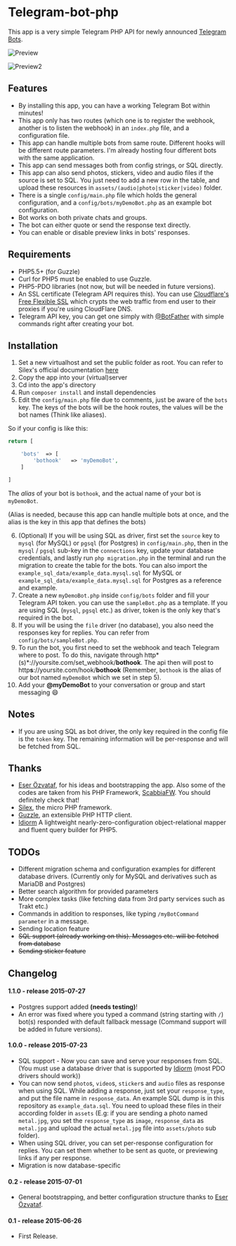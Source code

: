 # Telegram-bot-php

This app is a very simple Telegram PHP API for newly announced [Telegram Bots](https://telegram.org/blog/bot-revolution).

![Preview](https://i.imgur.com/juqrIZG.png)

![Preview2](https://i.imgur.com/RWo617C.png)

Features
---------

* By installing this app, you can have a working Telegram Bot within minutes!
* This app only has two routes (which one is to register the webhook, another is to listen the webhook) in an `index.php` file, and a configuration file.
* This app can handle multiple bots from same route. Different hooks will be different route parameters. I'm already hosting four different bots with the same application.
* This app can send messages both from config strings, or SQL directly.
* This app can also send photos, stickers, video and audio files if the source is set to SQL. You just need to add a new row in the table, and upload these resources in `assets/(audio|photo|sticker|video)` folder.
* There is a single `config/main.php` file which holds the general configuration, and a `config/bots/myDemoBot.php` as an example bot configuration.
* Bot works on both private chats and groups.
* The bot can either quote or send the response text directly.
* You can enable or disable preview links in bots' responses.

Requirements
---------

* PHP5.5+ (for Guzzle)
* Curl for PHP5 must be enabled to use Guzzle.
* PHP5-PDO libraries (not now, but will be needed in future versions).
* An SSL certificate (Telegram API requires this). You can use [Cloudflare's Free Flexible SSL](https://www.cloudflare.com/ssl) which crypts the web traffic from end user to their proxies if you're using CloudFlare DNS.
* Telegram API key, you can get one simply with [@BotFather](https://core.telegram.org/bots#botfather) with simple commands right after creating your bot.

Installation
---------
1. Set a new virtualhost and set the public folder as root. You can refer to Silex's official documentation [here](http://silex.sensiolabs.org/doc/web_servers.html)
2. Copy the app into your (virtual)server
3. Cd into the app's directory
4. Run `composer install` and install dependencies
5. Edit the `config/main.php` file due to comments, just be aware of the `bots` key. The keys of the bots will be the hook routes, the values will be the bot names (Think like aliases).

So if your config is like this:

```php
return [

	'bots'	=> [
		'bothook'	=> 'myDemoBot',
	]

]
```

The *alias* of your bot is `bothook`, and the actual name of your bot is `myDemoBot`.

(Alias is needed, because this app can handle multiple bots at once, and the alias is the key in this app that defines the bots)

6. (Optional) If you will be using SQL as driver, first set the `source` key to `mysql` (for MySQL) or `pgsql` (for Postgres) in `config/main.php`, then in the `mysql` / `pgsql` sub-key in the `connections` key, update your database credentials, and lastly run `php migration.php` in the terminal and run the migration to create the table for the bots. You can also import the `example_sql_data/example_data.mysql.sql` for MySQL or `example_sql_data/example_data.mysql.sql` for Postgres as a reference and example.
7. Create a new `myDemoBot.php` inside `config/bots` folder and fill your Telegram API token. you can use the `sampleBot.php` as a template. If you are using SQL (`mysql`, `pgsql` etc.) as driver, token is the only key that's required in the bot.
8. If you will be using the `file` driver (no database), you also need the responses key for replies. You can refer from `config/bots/sampleBot.php`.
9. To run the bot, you first need to set the webhook and teach Telegram where to post. To do this, navigate through http*(s)*://yoursite.com/set_webhook/**bothook**. The api then will post to http**s**://yoursite.com/hook/**bothook** (Remember, `bothook` is the alias of our bot named `myDemoBot` which we set in step 5).
9. Add your **@myDemoBot** to your conversation or group and start messaging :smile:

Notes
---------

* If you are using SQL as bot driver, the only key required in the config file is the `token` key. The remaining information will be per-response and will be fetched from SQL.


Thanks
---------

* [Eser Özvataf](http://eser.ozvataf.com), for his ideas and bootstrapping the app. Also some of the codes are taken from his PHP Framework, [ScabbiaFW](https://github.com/scabbiafw/scabbia2-fw). You should definitely check that!
* [Silex](http://silex.sensiolabs.org/), the micro PHP framework.
* [Guzzle](http://guzzlephp.org/), an extensible PHP HTTP client.
* [Idiorm](http://j4mie.github.io/idiormandparis/) A lightweight nearly-zero-configuration object-relational mapper and fluent query builder for PHP5.

TODOs
---------
* Different migration schema and configuration examples for different database drivers. (Currently only for MySQL and derivatives such as MariaDB and Postgres)
* Better search algorithm for provided parameters
* More complex tasks (like fetching data from 3rd party services such as Trakt etc.)
* Commands in addition to responses, like typing `/myBotCommand parameter` in a message.
* Sending location feature
* ~~SQL support (already working on this). Messages etc. will be fetched from database~~
* ~~Sending sticker feature~~

Changelog
---------

#### 1.1.0 - release 2015-07-27
* Postgres support added **(needs testing)**!
* An error was fixed where you typed a command (string starting with `/`) bot(s) responded with default fallback message (Command support will be added in future versions).

#### 1.0.0 - release 2015-07-23
* SQL support - Now you can save and serve your responses from SQL. (You must use a database driver that is supported by [Idiorm](http://j4mie.github.io/idiormandparis/) (most PDO drivers should work))
* You can now send `photo`s, `video`s, `sticker`s and `audio` files as response when using SQL. While adding a response, just set your `response_type`, and put the file name in `response_data`. An example SQL dump is in this repository as `example_data.sql`. You need to upload these files in their according folder in `assets` (E.g: if you are sending a photo named `metal.jpg`, you set the `response_type` as `image`, `response_data` as `metal.jpg` and upload the actual `metal.jpg` file into `assets/photo` sub folder).
* When using SQL driver, you can set per-response configuration for replies. You can set them whether to be sent as quote, or previewing links if any per response.
* Migration is now database-specific

#### 0.2 - release 2015-07-01
* General bootstrapping, and better configuration structure thanks to [Eser Özvataf](http://eser.ozvataf.com).

#### 0.1 - release 2015-06-26
* First Release.